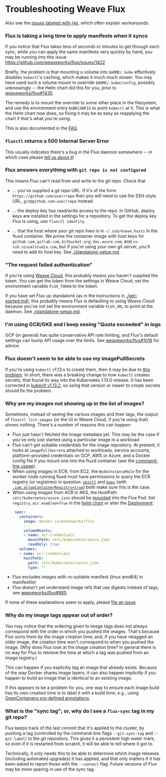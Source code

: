 # Troubleshooting Weave Flux

Also see the [issues labeled with
`FAQ`](https://github.com/weaveworks/flux/labels/FAQ), which often
explain workarounds.

### Flux is taking a long time to apply manifests when it syncs

If you notice that Flux takes tens of seconds or minutes to get
through each sync, while you can apply the same manifests very quickly
by hand, you may be running into this issue:
https://github.com/weaveworks/flux/issues/1422

Briefly, the problem is that mounting a volume into `$HOME/.kube`
effectively disables `kubectl`'s caching, which makes it much much
slower. You may have used such a volume mount to override
`$HOME/.kube/config`, possibly unknowingly -- the Helm chart did this
for you, prior to
[weaveworks/flux#1435](https://github.com/weaveworks/flux/pull/1435).

The remedy is to mount the override to some other place in the
filesystem, and use the environment entry `KUBECONFIG` to point
`kubectl` at it. This is what the Helm chart now does, so fixing it
may be as easy as reapplying the chart if that's what you're using.

This is also documented in the
[FAQ](./faq.md#can-i-change-the-namespace-flux-puts-things-in-by-default).

### `fluxctl` returns a 500 Internal Server Error

This usually indicates there's a bug in the Flux daemon somewhere -- in which case please [tell us about it](https://github.com/weaveworks/flux/issues/new)!

### Flux answers everything with `git repo is not configured`

This means Flux can't read from and write to the git repo. Check that

 - ... you've supplied a git repo URL. If it's of the form
   `https://github.com/user/repo` then you will need to use the
   SSH-style URL, `git@github.com:user/repo` instead.

 - ... the deploy key has read/write access to the repo. In
   GitHub, deploy keys are installed in the settings for a
   repository. To get the deploy key Flux is using, use `fluxctl
   identity`.

 - ... that the host where your git repo lives is in
   `~/.ssh/known_hosts` in the fluxd container. We prime the container
   _image_ with host keys for `github.com`, `gitlab.com`, `bitbucket.org`, `dev.azure.com`, and `vs-ssh.visualstudio.com`, but if you're using your own git server, you'll
   need to add its host key. See
   [./standalone-setup.md](./standalone-setup.md#using-a-private-git-host).

### "The request failed authentication"

If you're using [Weave Cloud](https://cloud.weave.works/), this
probably means you haven't supplied the token. You can get the token
from the settings in Weave Cloud; set the environment variable
`FLUX_TOKEN` to the token.

If you have set Flux up standalone (as in the instructions in
[./get-started.md](./get-started.md)), this
probably means Flux is defaulting to using Weave Cloud because you've
not set the environment variable `FLUX_URL` to point at the
daemon. See [./standalone-setup.md](./standalone-setup.md).

### I'm using GCR/GKE and I keep seeing "Quota exceeded" in logs

GCP (in general) has quite conservative API rate limiting, and Flux's
default settings can bump API usage over the limits. See
[weaveworks/flux#1016](https://github.com/weaveworks/flux/issues/1016)
for advice.

### Flux doesn't seem to be able to use my imagePullSecrets

If you're using `kubectl` v1.13.x to create them, then it may be due
to [this problem](https://github.com/weaveworks/flux/issues/1596). In
short, there was a breaking change to how `kubectl` creates secrets,
that found its way into the Kubernetes 1.13.0 release. It has been
corrected in [kubectl
v1.13.2](https://github.com/kubernetes/kubernetes/blob/master/CHANGELOG-1.13.md#changelog-since-v1131),
so using that version or newer to create secrets should fix the
problem.

### Why are my images not showing up in the list of images?

Sometimes, instead of seeing the various images and their tags, the
output of `fluxctl list-images` (or the UI in Weave Cloud, if you're
using that) shows nothing. There's a number of reasons this can
happen:

 - Flux just hasn't fetched the image metadata yet. This may be the case
   if you've only just started using a particular image in a workload.
 - Flux can't get suitable credentials for the image repository. At
   present, it looks at `imagePullSecret`s attached to workloads,
   service accounts, platform-provided credentials on GCP, AWS or Azure, and
   a Docker config file if you mount one into the fluxd container (see
   the [command-line usage](./daemon.md)).
 - When using images in ECR, from EC2, the `NodeInstanceRole` for the
   worker node running fluxd must have permissions to query the ECR
   registry (or registries) in
   question. [`eksctl`](https://github.com/weaveworks/eksctl) and
   [`kops`](https://github.com/kubernetes/kops) (with
   [`.iam.allowContainerRegistry=true`](https://github.com/kubernetes/kops/blob/master/docs/iam_roles.md#iam-roles))
   both make sure this is the case.
 - When using images from ACR in AKS, the HostPath `/etc/kubernetes/azure.json`
   should be [mounted](https://kubernetes.io/docs/concepts/storage/volumes/) into the Flux Pod.
   Set `registry.acr.enabled=True` in the [helm chart](../chart/flux/README.md)
   or alter the [Deployment](../deploy/flux-deployment.yaml):
   ```yaml
    spec:
      containers:
        image: docker.io/weaveworks/flux
        ...
        volumeMounts:
        - name: acr-credentials
          mountPath: /etc/kubernetes/azure.json
          readOnly: true
      volumes:
      - name: acr-credentials
        hostPath:
          path: /etc/kubernetes/azure.json
          type: ""
   ```
 - Flux excludes images with no suitable manifest (linux amd64) in manifestlist
 - Flux doesn't yet understand image refs that use digests instead of
   tags; see
   [weaveworks/flux#885](https://github.com/weaveworks/flux/issues/885).

If none of these explanations seem to apply, please
[file an issue](https://github.com/weaveworks/flux/issues/new).

### Why do my image tags appear out of order?

You may notice that the ordering given to image tags does not always
correspond with the order in which you pushed the images. That's
because Flux sorts them by the image creation time; and, if you have
retagged an older image, the creation time won't correspond to when
you pushed the image. (Why does Flux look at the image creation time?
In general there is no way for Flux to retrieve the time at which a
tag was pushed from an image registry.)

This can happen if you explicitly tag an image that already
exists. Because of the way Docker shares image layers, it can also
happen _implicitly_ if you happen to build an image that is identical
to an existing image.

If this appears to be a problem for you, one way to ensure each image
build has its own creation time is to label it with a build time;
e.g., using
[OpenContainers pre-defined annotations](https://github.com/opencontainers/image-spec/blob/master/annotations.md#pre-defined-annotation-keys).

### What is the "sync tag"; or, why do I see a `flux-sync` tag in my git repo?

Flux keeps track of the last commit that it's applied to the cluster,
by pushing a tag (controlled by the command-line flags
`--git-sync-tag` and `--git-label`) to the git repository. This gives
it a persistent high water mark, so even if it is restarted from
scratch, it will be able to tell where it got to.

Technically, it only needs this to be able to determine which image
releases (including automated upgrades) it has applied, and that only
matters if it has been asked to report those with the `--connect`
flag. Future versions of Flux may be more sparing in use of the sync
tag.
